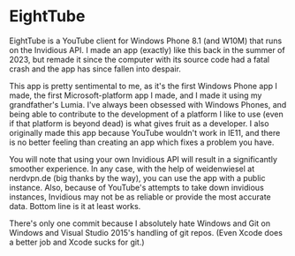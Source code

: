 # EightTube

EightTube is a YouTube client for Windows Phone 8.1 (and W10M) that runs on the Invidious API. 
I made an app (exactly) like this back in the summer of 2023, but remade it since the computer
with its source code had a fatal crash and the app has since fallen into despair.

This app is pretty sentimental to me, as it's the first Windows Phone app I made, the first Microsoft-platform app
I made, and I made it using my grandfather's Lumia. I've always been obsessed with Windows Phones, and being
able to contribute to the development of a platform I like to use (even if that platform is beyond dead) is what
gives fruit as a developer. I also originally made this app because YouTube wouldn't work in IE11, and there is no
better feeling than creating an app which fixes a problem you have.

You will note that using your own Invidious API will result in a significantly smoother experience. In any case, with the
help of weidenwiesel at nerdvpn.de (big thanks by the way), you can use the app with a public instance. Also, because of
YouTube's attempts to take down invidious instances, Invidious may not be as reliable or provide the most accurate data.
Bottom line is it at least works.

There's only one commit because I absolutely hate Windows and Git on Windows and Visual Studio 2015's handling of git repos. (Even Xcode does a better job and Xcode sucks for git.)

